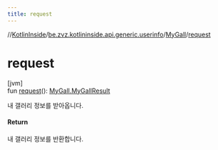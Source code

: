 ```yaml
---
title: request
---
```

//[KotlinInside](../../../index.html)/[be.zvz.kotlininside.api.generic.userinfo](../index.html)/[MyGall](index.html)/[request](request.html)



# request



[jvm]\
fun [request](request.html)(): [MyGall.MyGallResult](-my-gall-result/index.html)



내 갤러리 정보를 받아옵니다.



#### Return



내 갤러리 정보를 반환합니다.




